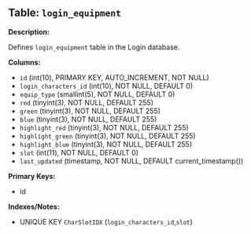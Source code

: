 ## Table: `login_equipment`

**Description:**

Defines `login_equipment` table in the Login database.

**Columns:**
- `id` (int(10), PRIMARY KEY, AUTO_INCREMENT, NOT NULL)
- `login_characters_id` (int(10), NOT NULL, DEFAULT 0)
- `equip_type` (smallint(5), NOT NULL, DEFAULT 0)
- `red` (tinyint(3), NOT NULL, DEFAULT 255)
- `green` (tinyint(3), NOT NULL, DEFAULT 255)
- `blue` (tinyint(3), NOT NULL, DEFAULT 255)
- `highlight_red` (tinyint(3), NOT NULL, DEFAULT 255)
- `highlight_green` (tinyint(3), NOT NULL, DEFAULT 255)
- `highlight_blue` (tinyint(3), NOT NULL, DEFAULT 255)
- `slot` (int(11), NOT NULL, DEFAULT 0)
- `last_updated` (timestamp, NOT NULL, DEFAULT current_timestamp())

**Primary Keys:**
- id

**Indexes/Notes:**
- UNIQUE KEY `CharSlotIDX` (`login_characters_id`,`slot`)